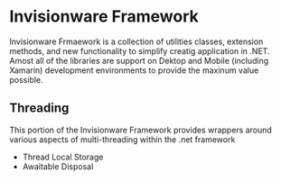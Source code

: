 # Invisionware Framework
Invisionware Frmaework is a collection of utilities classes, extension methods, and new functionality to simplify creatig application in .NET. Amost all of the libraries are support on Dektop and Mobile (including Xamarin) development environments to provide the maxinum value possible.

## Threading
This portion of the Invisionware Framework provides wrappers around various aspects of multi-threading within the .net framework 

- Thread Local Storage
- Awaitable Disposal 
